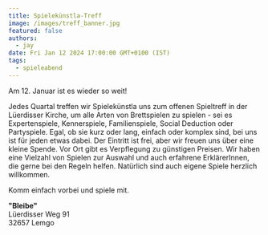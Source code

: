 ```yaml
---
title: Spielekünstla-Treff
image: /images/treff_banner.jpg
featured: false
authors:
  - jay
date: Fri Jan 12 2024 17:00:00 GMT+0100 (IST)
tags:
  - spieleabend
---
```


Am 12. Januar ist es wieder so weit!

Jedes Quartal treffen wir Spielekünstla uns zum offenen Spieltreff in der Lüerdisser Kirche, um alle Arten von Brettspielen zu spielen - sei es Expertenspiele, Kennerspiele, Familienspiele, Social Deduction oder Partyspiele. Egal, ob sie kurz oder lang, einfach oder komplex sind, bei uns ist für jeden etwas dabei. Der Eintritt ist frei, aber wir freuen uns über eine kleine Spende. Vor Ort gibt es Verpflegung zu günstigen Preisen. Wir haben eine Vielzahl von Spielen zur Auswahl und auch erfahrene ErklärerInnen, die gerne bei den Regeln helfen. Natürlich sind auch eigene Spiele herzlich willkommen.

Komm einfach vorbei und spiele mit.

__"Bleibe"__<br>
Lüerdisser Weg 91<br>
32657 Lemgo
